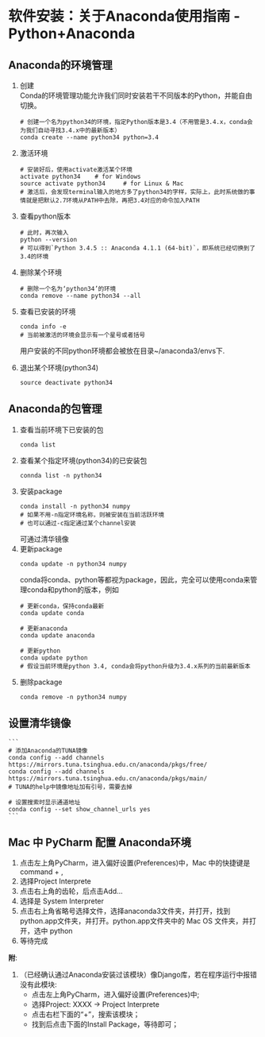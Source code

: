 # 软件安装：关于Anaconda使用指南 -Python+Anaconda

## Anaconda的环境管理
1. 创建  
    Conda的环境管理功能允许我们同时安装若干不同版本的Python，并能自由切换。  
    ```
    # 创建一个名为python34的环境，指定Python版本是3.4（不用管是3.4.x，conda会为我们自动寻找3.4.x中的最新版本）
    conda create --name python34 python=3.4
    ```  

2. 激活环境
    ```
    # 安装好后，使用activate激活某个环境
    activate python34    # for Windows
    source activate python34     # for Linux & Mac
    # 激活后，会发现terminal输入的地方多了python34的字样，实际上，此时系统做的事情就是把默认2.7环境从PATH中去除，再把3.4对应的命令加入PATH
    ```
3. 查看python版本
    ```
    # 此时，再次输入
    python --version
    # 可以得到`Python 3.4.5 :: Anaconda 4.1.1 (64-bit)`，即系统已经切换到了3.4的环境
    ```
4. 删除某个环境
    ```
    # 删除一个名为‘python34’的环境
    conda remove --name python34 --all
    ```
5. 查看已安装的环境
    ```
    conda info -e
    # 当前被激活的环境会显示有一个星号或者括号
    ```
    用户安装的不同python环境都会被放在目录~/anaconda3/envs下.
6. 退出某个环境(python34)
    ```
    source deactivate python34
    ```


## Anaconda的包管理
1. 查看当前环境下已安装的包
    ```
    conda list
    ```
2. 查看某个指定环境(python34)的已安装包
    ```
    connda list -n python34
    ```
3. 安装package
    ```
    conda install -n python34 numpy
    # 如果不用-n指定环境名称，则被安装在当前活跃环境
    # 也可以通过-c指定通过某个channel安装
    ```
    可通过清华镜像
4. 更新package
    ```
    conda update -n python34 numpy
    ```
    conda将conda、python等都视为package，因此，完全可以使用conda来管理conda和python的版本，例如
    ```
    # 更新conda，保持conda最新
    conda update conda

    # 更新anaconda
    conda update anaconda

    # 更新python
    conda update python
    # 假设当前环境是python 3.4, conda会将python升级为3.4.x系列的当前最新版本
    ```
5. 删除package
    ```
    conda remove -n python34 numpy
    ```

## 设置清华镜像
    ```
    # 添加Anaconda的TUNA镜像
    conda config --add channels https://mirrors.tuna.tsinghua.edu.cn/anaconda/pkgs/free/
    conda config --add channels https://mirrors.tuna.tsinghua.edu.cn/anaconda/pkgs/main/
    # TUNA的help中镜像地址加有引号，需要去掉

    # 设置搜索时显示通道地址
    conda config --set show_channel_urls yes
    ```

## Mac 中 PyCharm 配置 Anaconda环境
1. 点击左上角PyCharm，进入偏好设置(Preferences)中，Mac 中的快捷键是command + ,
2. 选择Project Interprete
3. 点击右上角的齿轮，后点击Add…
4. 选择是 System Interpreter
5. 点击右上角省略号选择文件，选择anaconda3文件夹，并打开，找到 python.app文件夹，并打开。python.app文件夹中的 Mac OS 文件夹，并打开，选中 python
5. 等待完成

**附**: 
1. （已经确认通过Anaconda安装过该模块）像Django库，若在程序运行中报错没有此模块:
    + 点击左上角PyCharm，进入偏好设置(Preferences)中;
    + 选择Project: XXXX -> Project Interprete
    + 点击右栏下面的“+”，搜索该模块；
    + 找到后点击下面的Install Package，等待即可；